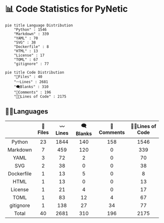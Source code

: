 
# 📊 Code Statistics for PyNetic

```mermaid
pie title Language Distribution
    "Python" : 1546
    "Markdown" : 339
    "YAML" : 70
    "SVG" : 38
    "Dockerfile" : 8
    "HTML" : 13
    "License" : 17
    "TOML" : 67
    "gitignore" : 77
```

<div class="right">

```mermaid
pie title Code Distribution
    "📝Files" : 40
    "〰️Lines" : 2681
    "🗨️Blanks" : 310
    "🙈Comments" : 196
    "👨‍💻Lines of Code" : 2175
```

</div>

## 👨‍💻Languages


||📝Files|〰️Lines|🗨️Blanks|🙈Comments|👨‍💻Lines of Code|
| :---: | :---: | :---: | :---: | :---: | :---: |
|Python|23|1844|140|158|1546|
|Markdown|7|459|120|0|339|
|YAML|3|72|2|0|70|
|SVG|2|38|0|0|38|
|Dockerfile|1|13|5|0|8|
|HTML|1|13|0|0|13|
|License|1|21|4|0|17|
|TOML|1|83|12|4|67|
|gitignore|1|138|27|34|77|
|Total|40|2681|310|196|2175|
